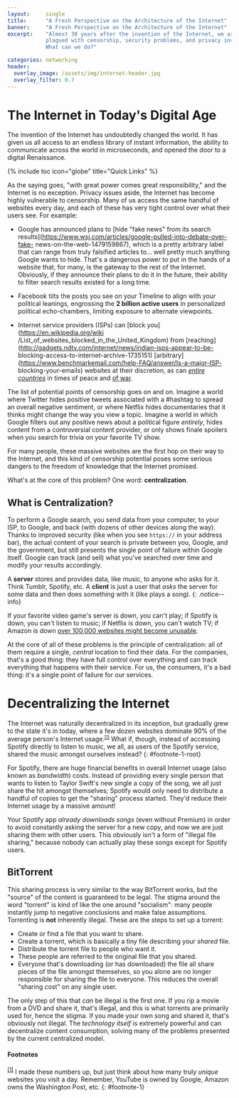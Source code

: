 ```yaml
---
layout:     single
title:      "A Fresh Perspective on the Architecture of the Internet"
banner:     "A Fresh Perspective on the Architecture of the Internet"
excerpt:    "Almost 30 years after the invention of the Internet, we are
            plagued with censorship, security problems, and privacy invasion.
            What can we do?"

categories: networking
header:
  overlay_image: /assets/img/internet-header.jpg
  overlay_filter: 0.7
---
```


# The Internet in Today's Digital Age #
The invention of the Internet has undoubtedly changed the world. It has given
us all access to an endless library of instant information, the ability to
communicate across the world in microseconds, and opened the door to a
digital Renaissance. 

{% include toc icon="globe" title="Quick Links" %}

As the saying goes, "with great power comes great responsibility," and the
Internet is no exception. Privacy issues aside, the Internet has become highly
vulnerable to censorship. Many of us access the same handful of websites every
day, and each of these has very tight control over what their users see. For
example:

  - Google has announced plans to [hide "fake news" from its search
    results](https://www.wsj.com/articles/google-pulled-into-debate-over-fake-
    news-on-the-web-1479159867), which is a pretty arbitrary label that can
    range from truly falsified articles to... well pretty much anything Google
    wants to hide. That's a dangerous power to put in the hands of a website
    that, for many, is the gateway to the rest of the Internet. Obviously, if
    they announce their plans to do it in the future, their ability to filter
    search results existed for a long time.

  - Facebook tilts the posts you see on your Timeline to align with your
    political leanings, engrossing the **2 billion active users** in
    personalized political echo-chambers, limiting exposure to alternate
    viewpoints.

  - Internet service providers (ISPs) can [block
    you](https://en.wikipedia.org/wiki
    /List_of_websites_blocked_in_the_United_Kingdom) from
    [reaching](http://gadgets.ndtv.com/internet/news/indian-isps-appear-to-be-
    blocking-access-to-internet-archive-1735151)
    [arbitrary](https://www.benchmarkemail.com/help-FAQ/answer/Is-a-major-ISP-
    blocking-your-emails) websites at their discretion, as can [_entire
    countries_](https://en.wikipedia.org/wiki/Great_Firewall) in times of peace
    and [of
    war](http://www.nytimes.com/2011/01/29/technology/internet/29cutoff.html).

The list of potential points of censorship goes on and on. Imagine a world
where Twitter hides positive tweets associated with a #hashtag to spread an
overall negative sentiment, or where Netflix hides documentaries that it thinks
might change the way you view a topic. Imagine a world in which Google filters
out any positive news about a political figure _entirely_, hides content from a
controversial content provider, or only shows finale spoilers when you search
for trivia on your favorite TV show.

For many people, these massive websites are the first hop on their way to the
Internet, and this kind of censorship potential poses some serious dangers to
the freedom of knowledge that the Internet promised.

What's at the core of this problem? One word: **centralization**.

## What is Centralization? ##
To perform a Google search, you send data from your computer, to your ISP, to
Google, and back (with dozens of other devices along the way). Thanks to
improved security (like when you see `https://` in your address bar), the
actual content of your search is private between you, Google, and the
government, but still presents the single point of failure within Google
itself. Google can track (and sell) what you've searched over time and modify
your results accordingly.

A **server** stores and provides data, like music, to anyone who asks for it.
Think Tumblr, Spotify, etc. A **client** is just a user that _asks_ the server
for some data and then does something with it (like plays a song).
{: .notice--info}

If your favorite video game's server is down, you can't play; if Spotify is
down, you can't listen to music; if Netflix is down, you can't watch TV; if
Amazon is down 
[over 100,000 websites might become unusable](https://techcrunch.com/2017/02/28/amazon-aws-s3-outage-is-breaking-things-for-a-lot-of-websites-and-apps/).

At the core of all of these problems is the principle of centralization: all of
them require a single, _central_ location to find their data. For the
companies, that's a good thing: they have full control over everything and can
track everything that happens with their service. For us, the consumers, it's a
bad thing: it's a single point of failure for our services.

# Decentralizing the Internet #
The Internet was naturally decentralized in its inception, but gradually grew
to the state it's in today, where a few dozen websites dominate 90% of the
average person's Internet usage.<sup><a href="#footnote-1" style="font-size:
smaller;">[1]</a></sup> What if, though, instead of accessing Spotify directly
to listen to music, we all, as users of the Spotify service, shared the music
amongst ourselves instead?
{: #footnote-1-root}

For Spotify, there are huge financial benefits in overall Internet usage (also
known as _bandwidth_) costs. Instead of providing every single person that
wants to listen to Taylor Swift's new single a copy of the song, we all just
share the hit amongst themselves; Spotify would only need to distribute a
handful of copies to get the "sharing" process started. They'd reduce their
Internet usage by a massive amount!

Your Spotify app _already downloads songs_ (even without Premium) in order to
avoid constantly asking the server for a new copy, and now we are just sharing
them with other users. This obviously isn't a form of "illegal file sharing,"
because nobody can actually play these songs except for Spotify users.

## BitTorrent ##
This sharing process is very similar to the way BitTorrent works, but the
"source" of the content is guaranteed to be legal. The stigma around the word
"torrent" is kind of like the one around "socialism": many people instantly
jump to negative conclusions and make false assumptions. Torrenting is **not**
inherently illegal. These are the steps to set up a torrent:

  - Create or find a file that you want to share.
  - Create a torrent, which is basically a tiny file describing your _shared_
    file.
  - Distribute the torrent file to people who want it.
  - These people are referred to the original file that you shared.
  - Everyone that's downloading (or has downloaded) the file all share pieces
    of the file amongst themselves, so you alone are no longer responsible for
    sharing the file to everyone. This reduces the overall "sharing cost" on
    any single user.

The only step of this that _can_ be illegal is the first one. If you rip a
movie from a DVD and share it, that's illegal, and this is what torrents are
primarily used for, hence the stigma. If you made your own song and shared it,
that's obviously not illegal. The _technology itself_ is extremely powerful and
can decentralize content consumption, solving many of the problems presented by
the current centralized model.

#### Footnotes ####
<sup><a href="#footnote-1-root">[1]</a></sup>  I made these numbers up, but
just think about how many truly _unique_ websites you visit a day. Remember,
YouTube is owned by Google, Amazon owns the Washington Post, etc.
{: #footnote-1}

